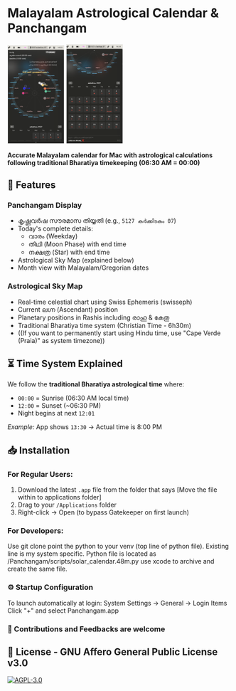 # Malayalam Astrological Calendar & Panchangam


<p>
  <img src="screenshot1.png" width="25%" style="border:1px solid #eee" alt="Malayalam Panchangam showing കർക്കിടകം 07 with thithi/nakshatra">
  <img src="screenshot2.png" width="25%" style="border:1px solid #eee" alt="Real-time astrological chart with graha positions in rashis">
</p>

**Accurate Malayalam calendar for Mac with astrological calculations following traditional Bharatiya timekeeping (06:30 AM = 00:00)**

## 🌟 Features

### Panchangam Display
- കൃഷ്ണവർഷ സൗരമാസ തിയ്യതി (e.g., `5127 കർക്കിടകം 07`)
- Today's complete details:
  - വാരം (Weekday)
  - തിഥി (Moon Phase) with end time
  - നക്ഷത്ര (Star) with end time
- Astrological Sky Map (explained below)
- Month view with Malayalam/Gregorian dates

### Astrological Sky Map
- Real-time celestial chart using Swiss Ephemeris (swisseph)
- Current ലഗ്ന (Ascendant) position
- Planetary positions in Rashis including രാഹു & കേതു
- Traditional Bharatiya time system (Christian Time - 6h30m)
- ((If you want to permanently start using Hindu time, use "Cape Verde (Praia)" as system timezone))


## ⏳ Time System Explained
We follow the **traditional Bharatiya astrological time** where:
- `00:00` = Sunrise (06:30 AM local time)
- `12:00` = Sunset (~06:30 PM)
- Night begins at next `12:01`

*Example:* App shows `13:30` → Actual time is 8:00 PM

## 📥 Installation

### For Regular Users:
1. Download the latest `.app` file from the folder that says [Move the file within to applications folder]
2. Drag to your `/Applications` folder
3. Right-click → Open (to bypass Gatekeeper on first launch)

### For Developers:
Use git clone
point the python to your venv (top line of python file). Existing line is my system specific. Python file is located as /Panchangam/scripts/solar_calendar.48m.py
use xcode to archive and create the same file.

### ⚙️ Startup Configuration
To launch automatically at login:
System Settings → General → Login Items
Click "+" and select Panchangam.app

### 🤝 Contributions and Feedbacks are welcome

## 📜 License - GNU Affero General Public License v3.0
[![AGPL-3.0](https://img.shields.io/badge/License-AGPL_v3-blue.svg)](https://www.gnu.org/licenses/agpl-3.0) 
